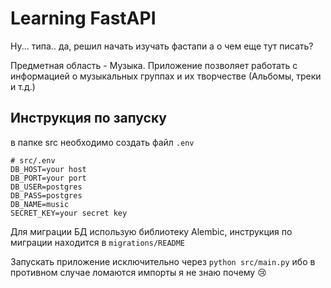 # Learning FastAPI

Ну... типа.. да, решил начать изучать фастапи а о чем еще тут писать?

Предметная область - Музыка. Приложение позволяет работать с информацией о музыкальных группах и их творчестве (Альбомы, треки и т.д.)
## Инструкция по запуску
в папке src необходимо создать файл `.env`
```
# src/.env
DB_HOST=your host
DB_PORT=your port
DB_USER=postgres
DB_PASS=postgres
DB_NAME=music
SECRET_KEY=your secret key
```
Для миграции БД использую библиотеку Alembic, инструкция по миграции находится в `migrations/README`

Запускать приложение исключительно через `python src/main.py` ибо в противном случае ломаются импорты я не знаю почему 😢
